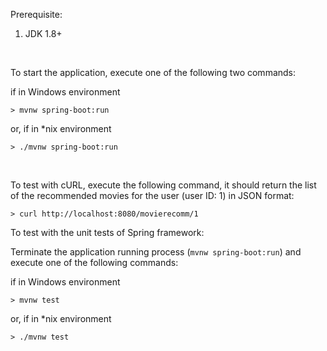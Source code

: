 
Prerequisite: 
1. JDK 1.8+

&nbsp;

To start the application, execute one of the following two commands: 

if in Windows environment

```
> mvnw spring-boot:run
```
or, if in *nix environment

```
> ./mvnw spring-boot:run
```

&nbsp;

To test with cURL, execute the following command, it should return the list of 
the recommended movies for the user (user ID: 1) in JSON format: 

```
> curl http://localhost:8080/movierecomm/1
```

To test with the unit tests of Spring framework: 

Terminate the application running process (`mvnw spring-boot:run`) and execute 
one of the following commands: 

if in Windows environment

```
> mvnw test
```

or, if in *nix environment

```
> ./mvnw test
```


